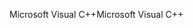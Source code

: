 <span data-ttu-id="a6cef-101">Microsoft Visual C++</span><span class="sxs-lookup"><span data-stu-id="a6cef-101">Microsoft Visual C++</span></span>